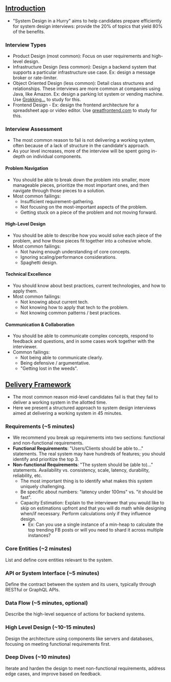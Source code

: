 ## [Introduction][1]
- "System Design in a Hurry" aims to help candidates prepare efficiently for system design interviews: provide the 20% of topics that yield 80% of the benefits.

### Interview Types
- Product Design (most common): Focus on user requirements and high-level design.
- Infrastructure Design (less common): Design a backend system that supports a particular infrastructure use case. Ex: design a message broker or rate-limiter.
- Object Oriented Design (less common): Detail class structures and relationships. These interviews are more common at companies using Java, like Amazon. Ex: design a parking lot system or vending machine. Use [Grokking...][3] to study for this.
- Frontend Design - Ex: design the frontend architecture for a spreadsheet app or video editor. Use [greatfrontend.com][2] to study for this.

### Interview Assessment
- The most common reason to fail is not delivering a working system, often because of a lack of structure in the candidate's approach.
- As your level increases, more of the interview will be spent going in-depth on individual components.

#### Problem Navigation
- You should be able to break down the problem into smaller, more manageable pieces, prioritize the most important ones, and then navigate through those pieces to a solution.
- Most common failings:
   - Insufficient requirement-gathering.
   - Not focusing on the most-important aspects of the problem.
   - Getting stuck on a piece of the problem and not moving forward.

#### High-Level Design
- You should be able to describe how you would solve each piece of the problem, and how those pieces fit together into a cohesive whole.
- Most common failings:
   - Not having enough understanding of core concepts.
   - Ignoring scaling/performance considerations.
   - Spaghetti design.

#### Technical Excellence
- You should know about best practices, current technologies, and how to apply them.
- Most common failings:
   - Not knowing about current tech.
   - Not knowing how to apply that tech to the problem.
   - Not knowing common patterns / best practices.

#### Communication & Collaboration
- You should be able to communicate complex concepts, respond to feedback and questions, and in some cases work together with the interviewer.
- Common failings:
   - Not being able to communicate clearly.
   - Being defensive / argumentative.
   - "Getting lost in the weeds".

## [Delivery Framework][4]
- The most common reason mid-level candidates fail is that they fail to deliver a working system in the allotted time.
- Here we present a structured approach to system design interviews aimed at delivering a working system in 45 minutes.

### Requirements (~5 minutes)
- We recommend you break up requirements into two sections: functional and non-functional requirements.
- **Functional Requirements**: "Users/Clients should be able to..." statements. The real system may have hundreds of features; you should identify and prioritize the top 3.
- **Non-functional Requirements**: "The system should be (able to)..." statements. Availability vs. consistency, scale, latency, durability, reliability, etc.
   - The most important thing is to identify what makes this system uniquely challenging.
   - Be specific about numbers: "latency under 100ms" vs. "it should be fast".
   - Capacity Estimation: Explain to the interviewer that you would like to skip on estimations upfront and that you will do math while designing when/if necessary. Perform calculations only if they influence design.
      - Ex: Can you use a single instance of a min-heap to calculate the top trending FB posts or will you need to shard it across multiple instances?

### Core Entities (~2 minutes)
List and define core entities relevant to the system.

### API or System Interface (~5 minutes)
Define the contract between the system and its users, typically through RESTful or GraphQL APIs.

### Data Flow (~5 minutes, optional)
Describe the high-level sequence of actions for backend systems.

### High Level Design (~10-15 minutes)
Design the architecture using components like servers and databases, focusing on meeting functional requirements first.

### Deep Dives (~10 minutes)
Iterate and harden the design to meet non-functional requirements, address edge cases, and improve based on feedback.


[1]: https://www.hellointerview.com/learn/system-design/in-a-hurry/introduction
[2]: https://www.greatfrontend.com/
[3]: https://www.educative.io/courses/grokking-the-low-level-design-interview-using-ood-principles
[4]: https://www.hellointerview.com/learn/system-design/in-a-hurry/delivery

